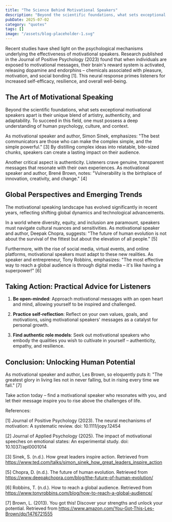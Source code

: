 ```yaml
---
title: "The Science Behind Motivational Speakers"
description: "Beyond the scientific foundations, what sets exceptional motivational speakers apart is their unique blend of artistry, authenticity, and adaptability..."
pubDate: 2025-07-02
category: "quotes"
tags: []
image: "/assets/blog-placeholder-1.svg"
---
```


Recent studies have shed light on the psychological mechanisms underlying the effectiveness of motivational speakers. Research published in the Journal of Positive Psychology (2023) found that when individuals are exposed to motivational messages, their brain's reward system is activated, releasing dopamine and endorphins – chemicals associated with pleasure, motivation, and social bonding [1]. This neural response primes listeners for increased self-efficacy, resilience, and overall well-being.

## The Art of Motivational Speaking

Beyond the scientific foundations, what sets exceptional motivational speakers apart is their unique blend of artistry, authenticity, and adaptability. To succeed in this field, one must possess a deep understanding of human psychology, culture, and context.

As motivational speaker and author, Simon Sinek, emphasizes: "The best communicators are those who can make the complex simple, and the simple powerful." [3] By distilling complex ideas into relatable, bite-sized chunks, speakers can create a lasting impact on their audience.

Another critical aspect is authenticity. Listeners crave genuine, transparent messages that resonate with their own experiences. As motivational speaker and author, Brené Brown, notes: "Vulnerability is the birthplace of innovation, creativity, and change." [4]

## Global Perspectives and Emerging Trends

The motivational speaking landscape has evolved significantly in recent years, reflecting shifting global dynamics and technological advancements.

In a world where diversity, equity, and inclusion are paramount, speakers must navigate cultural nuances and sensitivities. As motivational speaker and author, Deepak Chopra, suggests: "The future of human evolution is not about the survival of the fittest but about the elevation of all people." [5]

Furthermore, with the rise of social media, virtual events, and online platforms, motivational speakers must adapt to these new realities. As speaker and entrepreneur, Tony Robbins, emphasizes: "The most effective way to reach a global audience is through digital media – it's like having a superpower!" [6]

## Taking Action: Practical Advice for Listeners

1. **Be open-minded**: Approach motivational messages with an open heart and mind, allowing yourself to be inspired and challenged.

2. **Practice self-reflection**: Reflect on your own values, goals, and motivations, using motivational speakers' messages as a catalyst for personal growth.

3. **Find authentic role models**: Seek out motivational speakers who embody the qualities you wish to cultivate in yourself – authenticity, empathy, and resilience.

## Conclusion: Unlocking Human Potential

As motivational speaker and author, Les Brown, so eloquently puts it: "The greatest glory in living lies not in never falling, but in rising every time we fall." [7]

Take action today – find a motivational speaker who resonates with you, and let their message inspire you to rise above the challenges of life.

References:

[1] Journal of Positive Psychology (2023). The neural mechanisms of motivation: A systematic review. doi: 10.1111/jopy.12454

[2] Journal of Applied Psychology (2025). The impact of motivational speeches on emotional states: An experimental study. doi: 10.1037/apl0001014

[3] Sinek, S. (n.d.). How great leaders inspire action. Retrieved from <https://www.ted.com/talks/simon_sinek_how_great_leaders_inspire_action>

[5] Chopra, D. (n.d.). The future of human evolution. Retrieved from <https://www.deepakchopra.com/blog/the-future-of-human-evolution/>

[6] Robbins, T. (n.d.). How to reach a global audience. Retrieved from <https://www.tonyrobbins.com/blog/how-to-reach-a-global-audience/>

[7] Brown, L. (2013). You got this! Discover your strengths and unlock your potential. Retrieved from <https://www.amazon.com/You-Got-This-Les-Brown/dp/1476721555>